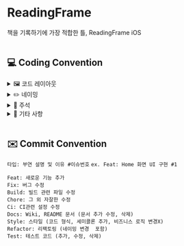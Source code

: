 # ReadingFrame
책을 기록하기에 가장 적합한 틀, ReadingFrame iOS
<br><br>
## 💻 Coding Convention
<details markdown="1">
<summary> 🖼️ 코드 레이아웃 </summary>

---
### 들여쓰기 및 띄어쓰기
- 콜론(`:`)을 쓸 때에는 콜론의 오른쪽에만 공백을 둡니다.
```swift
let names: [String: String]?
```
- (if, while, for)문 괄호 뒤에 한칸을 띄우고 사용합니다.
```swift
let a = 4 // 양쪽 사이 띄어쓰기
if (a == 4) {
  // doSomething()
}
```
- 연산자 오버로딩 함수 정의에서는 연산자와 괄호 사이에 한 칸 띄어씁니다.
```swift
func ** (lhs: Int, rhs: Int)
```
<br>

### 줄바꿈
- 함수 정의가 최대 길이를 초과하는 경우에는 아래와 같이 줄바꿈합니다.
```swift
func collectionView(
  _ collectionView: UICollectionView,
  cellForItemAt indexPath: IndexPath
) -> UICollectionViewCell {
  // doSomething()
}

func animationController(
  forPresented presented: UIViewController,
  presenting: UIViewController,
  source: UIViewController
) -> UIViewControllerAnimatedTransitioning? {
  // doSomething()
}
```
- 함수를 호출하는 코드가 최대 길이를 초과하는 경우에는 파라미터 이름을 기준으로 줄바꿈합니다.
```swift
let actionSheet = UIActionSheet(
  title: "정말 계정을 삭제하실 건가요?",
  delegate: self,
  cancelButtonTitle: "취소",
  destructiveButtonTitle: "삭제해주세요"
)
```
단, 파라미터에 클로저가 2개 이상 존재하는 경우에는 무조건 내려쓰기합니다.
```swift
UIView.animate(
  withDuration: 0.25,
  animations: {
    // doSomething()
  },
  completion: { finished in
    // doSomething()
  }
)
```
- `if let` 구문이 길 경우에는 줄바꿈하고 한 칸 들여씁니다.
```swift
if let user = self.veryLongFunctionNameWhichReturnsOptionalUser(),
   let name = user.veryLongFunctionNameWhichReturnsOptionalName(),
  user.gender == .female {
  // ...
}
```
- `guard let` 구문이 길 경우에는 줄바꿈하고 한 칸 들여씁니다. `else`는 `guard`와 같은 들여쓰기를 적용합니다.
```swift
guard let user = self.veryLongFunctionNameWhichReturnsOptionalUser(),
      let name = user.veryLongFunctionNameWhichReturnsOptionalName(),
      user.gender == .female
else {
  return
}
```
<br>

### 최대 줄 길이
- 한 줄은 최대 99자를 넘지 않아야 합니다.
<br>

### 빈 줄
- 빈 줄에는 공백이 포함되지 않도록 합니다.
- 모든 파일은 빈 줄로 끝나도록 합니다.
- MARK 구문 위와 아래에는 공백이 필요합니다.

```swift
// MARK: Layout

override func layoutSubviews() {
  // doSomething()
}

// MARK: Actions

override func menuButtonDidTap() {
  // doSomething()
}
```
<br>

### 임포트
- 모듈 임포트는 알파벳 순으로 정렬합니다. 내장 프레임워크를 먼저 임포트하고, 빈 줄로 구분하여 서드파티 프레임워크를 임포트합니다.
```swift
import SwiftUI

import SwiftyColor
import SwiftyImage
import Then
import URLNavigator
```
---

</details>

<details markdown="1">
<summary> ✏️ 네이밍 </summary>
  
---
### 클래스와 구조체
- 클래스와 구조체의 이름에는 `UpperCamelCase`를 사용합니다.
- 클래스 이름에는 `접두사Prefix`를 붙이지 않습니다.
<br>

### 약어
- **약어로 시작하는 경우 소문자**로 표기하고, 그 외의 경우에는 **항상 대문자**로 표기합니다.<br><br>
  - 예시<br><br>
    btn -> **`Btn`**<br><br>
    image -> **`Img`**<br><br>
    userId -> **`userID`**<br><br>
    password -> **`PWD`**<br><br>
    websiteUrl -> **`websiteURL`**<br><br>

### 함수
- 함수 이름에는 `lowerCamelCase`를 사용합니다.
- 함수 이름 앞에는 되도록이면 `get`을 붙이지 않습니다.<br><br>

  **좋은 예:**
  ```swift
  func name(for user: User) -> String?
  ```
  **나쁜 예:**
  ```swift
  func getName(for user: User) -> String?
  ```
- Action 함수의 네이밍은 **`'주어 + 동사 + 목적어'`** 형태를 사용합니다.
    - <b>Tap(눌렀다 뗌)</b>은 `UIControlEvents`의 `.touchUpInside`에 대응하고, <b>Press(누름)</b>는 `.touchDown`에 대응합니다.
    - **will~**은 특정 행위가 일어나기 직전이고, **did~**는 특정 행위가 일어난 직후입니다.
    - **should~**는 일반적으로 `Bool`을 반환하는 함수에 사용됩니다.<br><br>
    
  **좋은 예:**
    ```swift
    func backButtonDidTap() {
      // ...
    }
    ```
    **나쁜 예:**
    ```swift
    func back() {
      // ...
    }

    func pressBack() {
      // ...
    }
    ```
<br>

### 변수
- 변수 이름에는 `lowerCamelCase`를 사용합니다.
<br>

### 상수
- 상수 이름에는 `lowerCamelCase`를 사용합니다.<br><br>

  **좋은 예:**
  ```swift
  let maximumNumberOfLines = 3
  ```
  **나쁜 예:**
  ```swift
  let MaximumNumberOfLines = 3
  let MAX_LINES = 3
  ```
<br>

### 열거형
- enum의 이름에는 `UpperCamelCase`를 사용합니다.
- enum의 각 case에는 `lowerCamelCase`를 사용합니다.<br><br>

  **좋은 예:**
  ```swift
  enum Result {
    case .success
    case .failure
  }
  ```
  **나쁜 예:**
  ```swift
  enum Result {
    case .Success
    case .Failure
  }
  
  enum result {
    case .Success
    case .Failure
  }
  ```
<br>

### 프로토콜
- 프로토콜의 이름에는 `UpperCamelCase`를 사용합니다.
- 구조체나 클래스에서 프로토콜을 채택할 때는 콜론(`:`)과 빈칸을 넣어 구분하여 명시합니다.<br><br>

  **좋은 예:**
  ```swift
  protocol SomeProtocol {
    // protocol definition goes here
  }

  struct SomeStructure: SomeProtocol, AnotherProtocol {
    // structure definition goes here
  }

  class SomeClass: SomeSuperclass, SomeProtocol, AnotherProtocol {
  // class definition goes here
  }

  extension UIViewController: SomeProtocol, AnotherProtocol {
    // doSomething()
  }
  ```
<br>

### Delegate
- Delegate 메서드는 프로토콜명으로 네임스페이스를 구분합니다.<br><br>

    **좋은 예:**
    ```swift
    protocol UserCellDelegate {
      func userCellDidSetProfileImage(_ cell: UserCell)
      func userCell(_ cell: UserCell, didTapFollowButtonWith user: User)
    }
    ```
    **나쁜 예:**
    ```swift
    protocol UserCellDelegate {
      func didSetProfileImage()
      func followPressed(user: User)
    
      // `UserCell`이라는 클래스가 존재할 경우 컴파일 에러 발생
      func UserCell(_ cell: UserCell, didTapFollowButtonWith user: User)
    }
    ```
---

</details>

<details markdown="1">
<summary> 📢 주석 </summary>

---
- `///`를 사용해서 문서화에 사용되는 주석을 남깁니다.
  
    ```swift
    /// 사용자 프로필을 그려주는 뷰
    class ProfileView: UIView {
    
      /// 사용자 닉네임을 그려주는 라벨
      var nameLabel: UILabel!
    }
    ```
    
- `// MARK:`를 사용해서 연관된 코드를 구분짓습니다.<br><br>
  연관된 코드와 그렇지 않은 코드를 구분할 때 사용합니다.
  
    ```swift
    // MARK: Init
    
    override init(frame: CGRect) {
      // doSomething()
    }
    
    deinit {
      // doSomething()
    }
    
    // MARK: Layout
    
    override func layoutSubviews() {
      // doSomething()
    }
    
    // MARK: Actions
    
    override func menuButtonDidTap() {
      // doSomething()
    }
    ```
---
  
</details>

<details markdown="1">
<summary> 🎸 기타 사항 </summary>

---
### 클래스와 구조체
- 클래스와 구조체 내부에서는 `self`를 명시적으로 사용합니다.
- 구조체를 생성할 때에는 Swift 구조체 생성자를 사용합니다.

    **좋은 예:**
    ```swift
    let frame = CGRect(x: 0, y: 0, width: 100, height: 100)
    ```
    **나쁜 예:**
    ```swift
    let frame = CGRectMake(0, 0, 100, 100)
    ```
<br>

### 타입
- `Array<T>`와 `Dictionary<T: U>` 보다는 `[T]`, `[T: U]`를 사용합니다.
    
    **좋은 예:**
    ```swift
    var messages: [String]?
    var names: [Int: String]?
    ```
    **나쁜 예:**
    ```swift
    var messages: Array<String>?
    var names: Dictionary<Int, String>?
    ```
<br>

### 클로저
- 파라미터와 리턴 타입이 없는 Closure 정의시에는 `() -> Void`를 사용합니다.<br><br>

    **좋은 예:**
    ```swift
    let completionBlock: (() -> Void)?
    ```
    **나쁜 예:**
    ```swift
    let completionBlock: (() -> ())?
    let completionBlock: ((Void) -> (Void))?
    ```
- Closure 정의시 파라미터에는 괄호를 사용하지 않습니다.<br><br>

    **좋은 예:**
    ```swift
    { operation, responseObject in
      // doSomething()
    }
    ```
    **나쁜 예:**
    ```swift
    { (operation, responseObject) in
      // doSomething()
    }
    ```
- Closure 정의시 가능한 경우 타입 정의를 생략합니다.<br><br>

    **좋은 예:**
    ```swift
    ...,
    completion: { finished in
      // doSomething()
    }
    ```
    **나쁜 예:**
    ```swift
    ...,
    completion: { (finished: Bool) -> Void in
      // doSomething()
    }
    ```
- Closure 호출시 또다른 유일한 Closure를 마지막 파라미터로 받는 경우, 파라미터 이름을 생략합니다.<br><br>

    **좋은 예:**
    ```swift
    UIView.animate(withDuration: 0.5) {
      // doSomething()
    }
    ```
    **나쁜 예:**
    ```swift
    UIView.animate(withDuration: 0.5, animations: { () -> Void in
      // doSomething()
    })
    ```
---

</details>
<br>

## ✉️ Commit Convention
`타입: 부연 설명 및 이유 #이슈번호` `ex. Feat: Home 화면 UI 구현 #1`

```
Feat: 새로운 기능 추가
Fix: 버그 수정
Build: 빌드 관련 파일 수정
Chore: 그 외 자잘한 수정
Ci: CI관련 설정 수정
Docs: Wiki, README 문서 (문서 추가 수정, 삭제)
Style: 스타일 (코드 형식, 세미콜론 추가, 비즈니스 로직 변경X)
Refactor: 리팩토링 (네이밍 변경  포함)
Test: 테스트 코드 (추가, 수정, 삭제)
```
